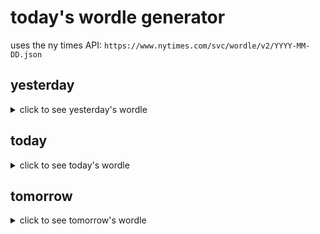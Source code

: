 # today's wordle generator

uses the ny times API: `https://www.nytimes.com/svc/wordle/v2/YYYY-MM-DD.json`

## yesterday

<details>
    <summary>click to see yesterday's wordle</summary>

    relay

</details>

## today

<details>
    <summary>click to see today's wordle</summary>

    plane

</details>

## tomorrow

<details>
    <summary>click to see tomorrow's wordle</summary>

    amuse

</details>
